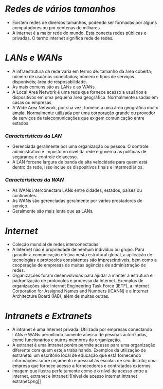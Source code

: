 # *Redes de vários tamanhos*

- Existem redes de diversos tamanhos, podendo ser formadas por alguns computadores ou por centenas de milhares.
- A internet é a maior rede do mundo. Esta conecta redes públicas e privadas. O termo internet significa rede de redes.

# *LANs e WANs*

- A infraestrutura da rede varia em termo de: tamanho da área coberta; número de usuários conectados; número e tipos de serviços disponíveis; área de resposabilidade.
- As mais comuns são as LANs e as WANs. 
- A Local Area Network é uma rede que fornece acesso a usuários e dispositivos em uma pequena área geográfica. Normalmente usadas em casas ou empresas.
- A Wide Area Network, por sua vez, fornece a uma área geográfica muito ampla. Normalmente utilizada por uma corporação grande ou provedor de serviços de telecomunicações que exigem comunicação entre estados.

### *Características da LAN*

- Gerenciada geralmente por uma organização ou pessoa. O controle administrativo é imposto no nível da rede e governa as políticas de segurança e controle de acesso.
- A LAN forcene largura de banda de alta velocidade para quem está dentro da rede, isso inclue os dispositivos finais e intermediários.

### *Características da WAN*

- As WANs interconectam LANs entre cidades, estados, países ou continentes.
- As WANs são gerenciadas geralmente por vários prestadores de serviço.
- Geralmente são mais lenta que as LANs.

# *Internet*

- Coleção mundial de redes interconectadas. 
- A Internet não é propriedade de nenhum indivíduo ou grupo. Para garantir a comunicação efetiva nesta estrutural global, a aplicação de tecnologias e protocolos consistentes são imprescindíveis, bem como a cooperação de empresas de muitas agências de administração de redes. 
- Organizações foram desenvolvidas para ajudar a manter a estrutura e padronização de protocolos e processo da Internet. Exemplos de organizações são: Internet Engineering Task Force (IETF), a Internet Corporation for Assigned Names and Numbers (ICANN) e a Internet Architecture Board (IAB), além de muitas outras.

# *Intranets e Extranets*

- A intranet é uma Internet privada. Utilizada por empresas conectando LANs e WANs permitindo somente acesso de pessoas autorizadas, como funcionários e outros membros da organização.
- A extranet é uma intranet porém permite acesso para uma organização diferente com quem esteja trabalhando. Exemplos da utilização de extranets: um escritório local de educação que está fornecendo informações sobre orçamento e pessoal às escolas de seu distrito; uma empresa que fornece acesso a fornecedores e contratados externos.
- Imagem que ilustra perfeitamente como é o nível de acesso entre a Internet, extranet e intranet:![[nível de acesso internet intranet extranet.png]]

